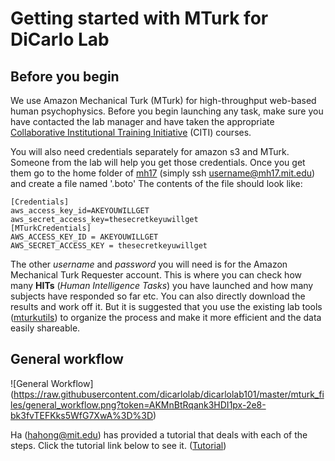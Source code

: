 # Getting started with MTurk for DiCarlo Lab

## Before you begin

We use Amazon Mechanical Turk (MTurk) for high-throughput web-based human psychophysics. Before you begin launching any task, make sure you have contacted the lab manager and have taken the appropriate [Collaborative Institutional Training Initiative](http://couhes.mit.edu/training-research-involving-human-subjects) (CITI) courses. 

You will also need credentials separately for amazon s3 and MTurk. Someone from the lab will help you get those credentials. Once you get them go to the home folder of [mh17](http://mindhive.mit.edu/intro) (simply ssh username@mh17.mit.edu) and create a file named '.boto' The contents of the file should look like:

    [Credentials]
    aws_access_key_id=AKEYOUWILLGET
    aws_secret_access_key=thesecretkeyuwillget
    [MTurkCredentials]
    AWS_ACCESS_KEY_ID = AKEYOUWILLGET
    AWS_SECRET_ACCESS_KEY = thesecretkeyuwillget

The other _username_ and _password_ you will need is for the Amazon Mechanical Turk Requester account. This is where you can check how many **HITs** (_Human Intelligence Tasks_) you have launched and how many subjects have responded so far etc. You can also directly download the results and work off it. But it is suggested that you use the existing lab tools ([mturkutils](https://github.com/dicarlolab/mturkutils)) to organize the process and make it more efficient and the data easily shareable.

## General workflow

![General Workflow] (https://raw.githubusercontent.com/dicarlolab/dicarlolab101/master/mturk_files/general_workflow.png?token=AKMnBtRqank3HDI1px-2e8-bk3fvTEFKks5WfG7XwA%3D%3D)

Ha (hahong@mit.edu) has provided a tutorial that deals with each of the steps. Click the tutorial link below to see it. ([Tutorial](https://github.com/dicarlolab/mturkutils/blob/master/tutorials/Hands-on%20tutorial.pdf))
